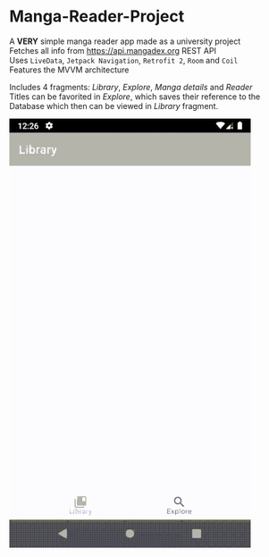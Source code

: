 # Manga-Reader-Project
A <b>VERY</b> simple manga reader app made as a university project <br>
Fetches all info from https://api.mangadex.org REST API <br>
Uses <code>LiveData</code>, <code>Jetpack Navigation</code>, <code>Retrofit 2</code>, <code>Room</code> and <code>Coil</code> <br>
Features the MVVM architecture

Includes 4 fragments: <i>Library</i>, <i>Explore</i>, <i>Manga details</i> and <i>Reader</i>  
Titles can be favorited in <i>Explore</i>, which saves their reference to the Database which then can be viewed in <i>Library</i> fragment.

![GIF showcasing the app](app/src/main/res/drawable/demo.gif)
